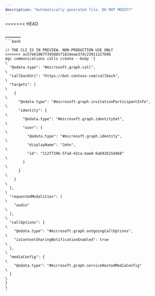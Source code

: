 ```yaml
---
description: "Automatically generated file. DO NOT MODIFY"
---
```


<<<<<<< HEAD
```cli

=======
```bash

// THE CLI IS IN PREVIEW. NON-PRODUCTION USE ONLY
>>>>>>> ac57e61007f395881f1814eae37dc23911227b9b
mgc communications calls create --body '{\
  "@odata.type": "#microsoft.graph.call",\
  "callbackUri": "https://bot.contoso.com/callback",\
  "targets": [\
    {\
      "@odata.type": "#microsoft.graph.invitationParticipantInfo",\
      "identity": {\
        "@odata.type": "#microsoft.graph.identitySet",\
        "user": {\
          "@odata.type": "#microsoft.graph.identity",\
          "displayName": "John",\
          "id": "112f7296-5fa4-42ca-bae8-6a692b15d4b8"\
        }\
      }\
    }\
  ],\
  "requestedModalities": [\
    "audio"\
  ],\
  "callOptions": {\
    "@odata.type": "#microsoft.graph.outgoingCallOptions",\
    "isContentSharingNotificationEnabled": true\
  },\
  "mediaConfig": {\
    "@odata.type": "#microsoft.graph.serviceHostedMediaConfig"\
  }\
}\
'

```